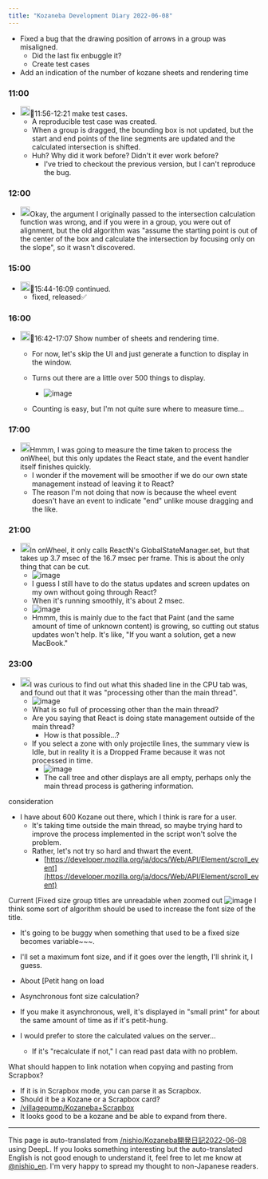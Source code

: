 ```yaml
---
title: "Kozaneba Development Diary 2022-06-08"
---
```


- Fixed a bug that the drawing position of arrows in a group was misaligned.
    - Did the last fix enbuggle it?
    - Create test cases
- Add an indication of the number of kozane sheets and rendering time

### 11:00
- <img src='https://scrapbox.io/api/pages/nishio-en/nishio/icon' alt='nishio.icon' height="19.5"/>🍅11:56-12:21 make test cases.
    - A reproducible test case was created.
    - When a group is dragged, the bounding box is not updated, but the start and end points of the line segments are updated and the calculated intersection is shifted.
    - Huh? Why did it work before? Didn't it ever work before?
        - I've tried to checkout the previous version, but I can't reproduce the bug.
### 12:00
- <img src='https://scrapbox.io/api/pages/nishio-en/nishio/icon' alt='nishio.icon' height="19.5"/>Okay, the argument I originally passed to the intersection calculation function was wrong, and if you were in a group, you were out of alignment, but the old algorithm was "assume the starting point is out of the center of the box and calculate the intersection by focusing only on the slope", so it wasn't discovered.
### 15:00
- <img src='https://scrapbox.io/api/pages/nishio-en/nishio/icon' alt='nishio.icon' height="19.5"/>🍅15:44-16:09 continued.
    - fixed, released✅
### 16:00
- <img src='https://scrapbox.io/api/pages/nishio-en/nishio/icon' alt='nishio.icon' height="19.5"/>🍅16:42-17:07 Show number of sheets and rendering time.
    - For now, let's skip the UI and just generate a function to display in the window.
    - Turns out there are a little over 500 things to display.
        - ![image](https://gyazo.com/058df9a1617de0a233372cf88fd8e9bf/thumb/1000)

    - Counting is easy, but I'm not quite sure where to measure time...
### 17:00
- <img src='https://scrapbox.io/api/pages/nishio-en/nishio/icon' alt='nishio.icon' height="19.5"/>Hmmm, I was going to measure the time taken to process the onWheel, but this only updates the React state, and the event handler itself finishes quickly.
    - I wonder if the movement will be smoother if we do our own state management instead of leaving it to React?
    - The reason I'm not doing that now is because the wheel event doesn't have an event to indicate "end" unlike mouse dragging and the like.
### 21:00
- <img src='https://scrapbox.io/api/pages/nishio-en/nishio/icon' alt='nishio.icon' height="19.5"/>In onWheel, it only calls ReactN's GlobalStateManager.set, but that takes up 3.7 msec of the 16.7 msec per frame. This is about the only thing that can be cut.
    - ![image](https://gyazo.com/fd71b77d7336cf48b428455f2de706dd/thumb/1000)
    - I guess I still have to do the status updates and screen updates on my own without going through React?
    - When it's running smoothly, it's about 2 msec.
    - ![image](https://gyazo.com/f9c8702102b8446c4cd9954c783a5910/thumb/1000)
    - Hmmm, this is mainly due to the fact that Paint (and the same amount of time of unknown content) is growing, so cutting out status updates won't help. It's like, "If you want a solution, get a new MacBook."
### 23:00
- <img src='https://scrapbox.io/api/pages/nishio-en/nishio/icon' alt='nishio.icon' height="19.5"/>I was curious to find out what this shaded line in the CPU tab was, and found out that it was "processing other than the main thread".
    - ![image](https://gyazo.com/9f31f26cf2c03f4aa14b0a5460151fb3/thumb/1000)
    - What is so full of processing other than the main thread?
    - Are you saying that React is doing state management outside of the main thread?
        - How is that possible...?
    - If you select a zone with only projectile lines, the summary view is Idle, but in reality it is a Dropped Frame because it was not processed in time.
        - ![image](https://gyazo.com/b4908a7993bd1b884d284c98dcab4660/thumb/1000)
        - The call tree and other displays are all empty, perhaps only the main thread process is gathering information.

consideration
- I have about 600 Kozane out there, which I think is rare for a user.
    - It's taking time outside the main thread, so maybe trying hard to improve the process implemented in the script won't solve the problem.
    - Rather, let's not try so hard and thwart the event.
        - [https://developer.mozilla.org/ja/docs/Web/API/Element/scroll_event](https://developer.mozilla.org/ja/docs/Web/API/Element/scroll_event)

Current [Fixed size group titles are unreadable when zoomed out
![image](https://gyazo.com/3f6ab3b2f2a355bf7ea328b25b7b12fd/thumb/1000)
I think some sort of algorithm should be used to increase the font size of the title.
- It's going to be buggy when something that used to be a fixed size becomes variable~~~.
- I'll set a maximum font size, and if it goes over the length, I'll shrink it, I guess.

- About [Petit hang on load
- Asynchronous font size calculation?
- If you make it asynchronous, well, it's displayed in "small print" for about the same amount of time as if it's petit-hung.
- I would prefer to store the calculated values on the server...
    - If it's "recalculate if not," I can read past data with no problem.

What should happen to link notation when copying and pasting from Scrapbox?
- If it is in Scrapbox mode, you can parse it as Scrapbox.
- Should it be a Kozane or a Scrapbox card?
- [/villagepump/Kozaneba+Scrapbox](https://scrapbox.io/villagepump/Kozaneba+Scrapbox)
- It looks good to be a kozane and be able to expand from there.

---
This page is auto-translated from [/nishio/Kozaneba開発日記2022-06-08](https://scrapbox.io/nishio/Kozaneba開発日記2022-06-08) using DeepL. If you looks something interesting but the auto-translated English is not good enough to understand it, feel free to let me know at [@nishio_en](https://twitter.com/nishio_en). I'm very happy to spread my thought to non-Japanese readers.